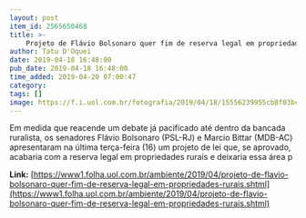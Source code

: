 ```yaml
---
layout: post
item_id: 2565650468
title: >-
    Projeto de Flávio Bolsonaro quer fim de reserva legal em propriedades rurais
author: Tatu D'Oquei
date: 2019-04-18 16:48:00
pub_date: 2019-04-18 16:48:00
time_added: 2019-04-20 07:00:47
category: 
tags: []
image: https://f.i.uol.com.br/fotografia/2019/04/18/15556239955cb8f03bce645_1555623995_3x2_rt.jpg
---
```


Em medida que reacende um debate já pacificado até dentro da bancada ruralista, os senadores Flávio Bolsonaro (PSL-RJ) e Marcio Bittar (MDB-AC) apresentaram na última terça-feira (16) um projeto de lei que, se aprovado, acabaria com a reserva legal em propriedades rurais e deixaria essa área p

**Link:** [https://www1.folha.uol.com.br/ambiente/2019/04/projeto-de-flavio-bolsonaro-quer-fim-de-reserva-legal-em-propriedades-rurais.shtml](https://www1.folha.uol.com.br/ambiente/2019/04/projeto-de-flavio-bolsonaro-quer-fim-de-reserva-legal-em-propriedades-rurais.shtml)

